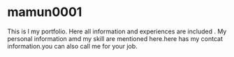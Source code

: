 # mamun0001
This is l my portfolio. Here all information and experiences are included . 
My personal information amd my skill are mentioned here.here has my contcat information.you can also call me for your job.

